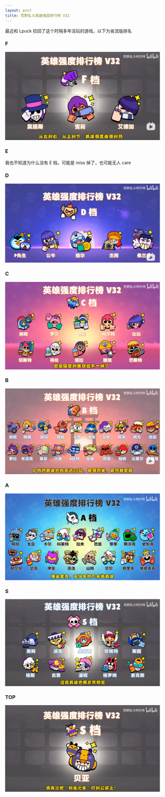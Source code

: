 ```yaml
---
layout: post
title: 荒野乱斗英雄强度排行榜 V32
---
```

最近和 Lpuck 捡回了这个时隔多年没玩的游戏，以下为省流版排名

### F
![f](/assets/blog-ranking/f.png)

### E
我也不知道为什么没有 E 档，可能是 miss 掉了，也可能无人 care

### D
![d](/assets/blog-ranking/d.png)

### C
![c](/assets/blog-ranking/c.png)

### B
![b](/assets/blog-ranking/b.png)

### A
![a](/assets/blog-ranking/a.png)

### S
![s](/assets/blog-ranking/s.png)

### TOP
![top](../assets/blog-ranking/top.png)
